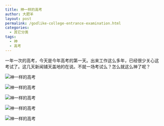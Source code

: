 ```yaml
---
title: 神一样的高考
author: 大肥羊
layout: post
permalink: /godlike-college-entrance-examination.html
categories:
  - 其它分类
tags:
  - 神
  - 高考
---
```

一年一次的高考，今天是今年高考的第一天。出来工作这么多年，已经很少关心这考试了。这几天新闻铺天盖地的在说。不就一场考试么？怎么就这么神了呢？  


  
![神一样的高考][1]

![神一样的高考][2]

![神一样的高考][3]

![神一样的高考][4]

![神一样的高考][5]

 [1]: https://cyhour.com/wp-content/uploads/2014/06/IMG_5474.png
 [2]: https://cyhour.com/wp-content/uploads/2014/06/IMG_5470.png
 [3]: https://cyhour.com/wp-content/uploads/2014/06/IMG_5471.png
 [4]: https://cyhour.com/wp-content/uploads/2014/06/IMG_5472.png
 [5]: https://cyhour.com/wp-content/uploads/2014/06/IMG_5473.png